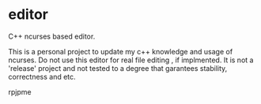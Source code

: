 # editor
C++ ncurses based editor.

This is a personal project to update my c++ knowledge and usage of ncurses.
Do not use this editor for real file editing , if implmented. 
It is not a 'release' project and not tested to a degree that garantees stability, correctness and etc. 

rpjpme
